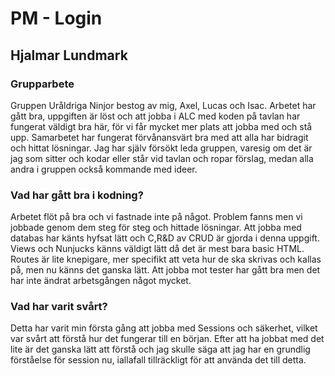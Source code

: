 # PM - Login

## Hjalmar Lundmark

### Grupparbete

Gruppen Uråldriga Ninjor bestog av mig, Axel, Lucas och Isac. Arbetet har gått bra, uppgiften är löst och  att jobba i ALC med koden på tavlan har fungerat väldigt bra här, för vi får mycket mer plats att jobba med och stå upp. Samarbetet har fungerat förvånansvärt bra med att alla har bidragit och hittat lösningar. Jag har själv försökt leda gruppen, varesig om det är jag som sitter och kodar eller står vid tavlan och ropar förslag, medan alla andra i gruppen också kommande med ideer. 

### Vad har gått bra i kodning?
Arbetet flöt på bra och vi fastnade inte på något. Problem fanns men vi jobbade genom dem steg för steg och hittade lösningar. Att jobba med databas har känts hyfsat lätt och C,R&D av CRUD är gjorda i denna uppgift. Views och Nunjucks känns väldigt lätt då det är mest bara basic HTML. Routes är lite knepigare, mer specifikt att veta hur de ska skrivas och kallas på, men nu känns det ganska lätt. Att jobba mot tester har gått bra men det har inte ändrat arbetsgången något mycket. 

### Vad har varit svårt?
Detta har varit min första gång att jobba med Sessions och säkerhet, vilket var svårt att förstå hur det fungerar till en början. Efter att ha jobbat med det lite är det ganska lätt att förstå och jag skulle säga att jag har en grundlig förståelse för session nu, iallafall tillräckligt för att använda det till detta. 
